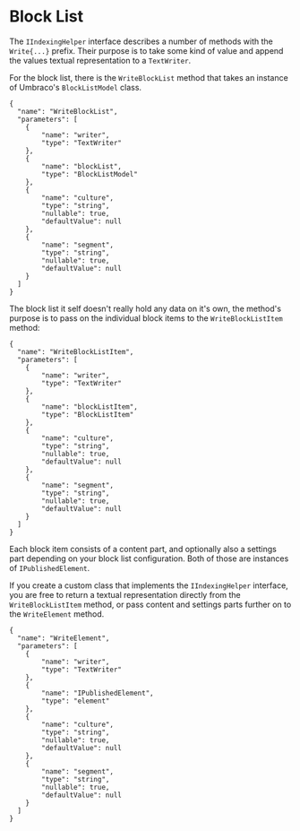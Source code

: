 # Block List

The `IIndexingHelper` interface describes a number of methods with the `Write{...}` prefix. Their purpose is to take some kind of value and append the values textual representation to a `TextWriter`.

For the block list, there is the `WriteBlockList` method that takes  an instance of Umbraco's `BlockListModel` class.

```method
{
  "name": "WriteBlockList",
  "parameters": [
    {
        "name": "writer",
        "type": "TextWriter"
    },
    {
        "name": "blockList",
        "type": "BlockListModel"
    },
    {
        "name": "culture",
        "type": "string",
        "nullable": true,
        "defaultValue": null
    },
    {
        "name": "segment",
        "type": "string",
        "nullable": true,
        "defaultValue": null
    }
  ]
}
```

The block list it self doesn't really hold any data on it's own, the method's purpose is to pass on the individual block items to the `WriteBlockListItem` method:

```method
{
  "name": "WriteBlockListItem",
  "parameters": [
    {
        "name": "writer",
        "type": "TextWriter"
    },
    {
        "name": "blockListItem",
        "type": "BlockListItem"
    },
    {
        "name": "culture",
        "type": "string",
        "nullable": true,
        "defaultValue": null
    },
    {
        "name": "segment",
        "type": "string",
        "nullable": true,
        "defaultValue": null
    }
  ]
}
```

Each block item consists of a content part, and optionally also a settings part depending on your block list configuration. Both of those are instances of `IPublishedElement`.

If you create a custom class that implements the `IIndexingHelper` interface, you are free to return a textual representation directly from the `WriteBlockListItem` method, or pass content and settings parts further on to the `WriteElement` method.

```method
{
  "name": "WriteElement",
  "parameters": [
    {
        "name": "writer",
        "type": "TextWriter"
    },
    {
        "name": "IPublishedElement",
        "type": "element"
    },
    {
        "name": "culture",
        "type": "string",
        "nullable": true,
        "defaultValue": null
    },
    {
        "name": "segment",
        "type": "string",
        "nullable": true,
        "defaultValue": null
    }
  ]
}
```